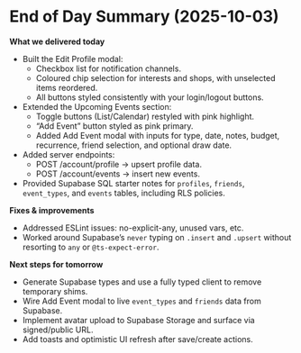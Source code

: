 # End of Day Summary (2025-10-03)

**What we delivered today**
- Built the Edit Profile modal:
  - Checkbox list for notification channels.
  - Coloured chip selection for interests and shops, with unselected items reordered.
  - All buttons styled consistently with your login/logout buttons.
- Extended the Upcoming Events section:
  - Toggle buttons (List/Calendar) restyled with pink highlight.
  - “Add Event” button styled as pink primary.
  - Added Add Event modal with inputs for type, date, notes, budget, recurrence, friend selection, and optional draw date.
- Added server endpoints:
  - POST /account/profile → upsert profile data.
  - POST /account/events → insert new events.
- Provided Supabase SQL starter notes for `profiles`, `friends`, `event_types`, and `events` tables, including RLS policies.

**Fixes & improvements**
- Addressed ESLint issues: no-explicit-any, unused vars, etc.
- Worked around Supabase’s `never` typing on `.insert` and `.upsert` without resorting to `any` or `@ts-expect-error`.

**Next steps for tomorrow**
- Generate Supabase types and use a fully typed client to remove temporary shims.
- Wire Add Event modal to live `event_types` and `friends` data from Supabase.
- Implement avatar upload to Supabase Storage and surface via signed/public URL.
- Add toasts and optimistic UI refresh after save/create actions.
